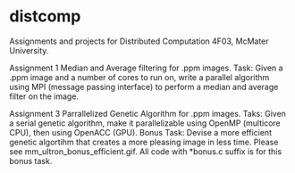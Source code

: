 # distcomp
Assignments and projects for Distributed Computation 4F03, McMater University.

Assignment 1
Median and Average filtering for .ppm images.
Task: Given a .ppm image and a number of cores to run on, write a parallel algorithm using 
      MPI (message passing interface) to perform a median and average filter on the image.

Assignment 3
Parrallelized Genetic Algorithm for .ppm images.
Taks: Given a serial genetic algorithm, make it parallelizable using OpenMP (multicore CPU), then using OpenACC (GPU).
Bonus Task: Devise a more efficient genetic algortihm that creates a more pleasing image in less time. 
            Please see mm_ultron_bonus_efficient.gif. All code with *bonus.c suffix is for this bonus task.
